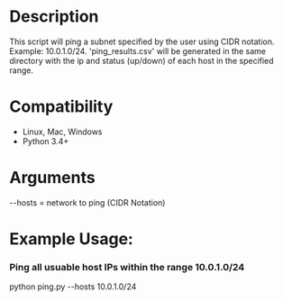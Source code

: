 # Description
This script will ping a subnet specified by the user using CIDR notation. Example: 10.0.1.0/24. 'ping_results.csv' will be generated
in the same directory with the ip and status (up/down) of each host in the specified range. 

# Compatibility
- Linux, Mac, Windows
- Python 3.4+

# Arguments
--hosts = network to ping (CIDR Notation)

# Example Usage:

### Ping all usuable host IPs within the range 10.0.1.0/24
python ping.py --hosts 10.0.1.0/24